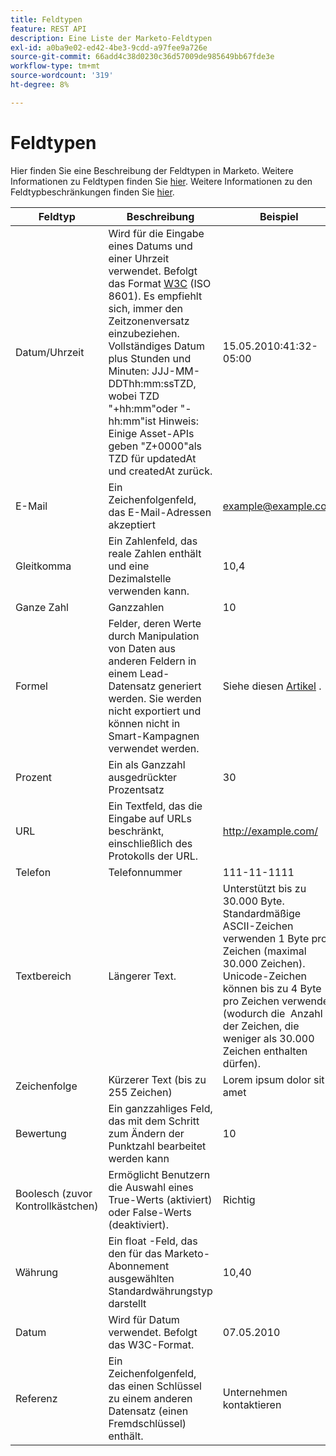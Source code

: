 ```yaml
---
title: Feldtypen
feature: REST API
description: Eine Liste der Marketo-Feldtypen
exl-id: a0ba9e02-ed42-4be3-9cdd-a97fee9a726e
source-git-commit: 66add4c38d0230c36d57009de985649bb67fde3e
workflow-type: tm+mt
source-wordcount: '319'
ht-degree: 8%

---
```


# Feldtypen

Hier finden Sie eine Beschreibung der Feldtypen in Marketo. Weitere Informationen zu Feldtypen finden Sie [hier](https://experienceleague.adobe.com/en/docs/marketo/using/product-docs/administration/field-management/custom-field-type-glossary). Weitere Informationen zu den Feldtypbeschränkungen finden Sie [hier](https://nation.marketo.com/t5/knowledgebase/tkb-p/support_solutions-documents).

| Feldtyp | Beschreibung | Beispiel |
| --- | --- | --- |
| Datum/Uhrzeit | Wird für die Eingabe eines Datums und einer Uhrzeit verwendet. Befolgt das Format [W3C](https://www.w3.org/TR/NOTE-datetime) (ISO 8601). Es empfiehlt sich, immer den Zeitzonenversatz einzubeziehen. Vollständiges Datum plus Stunden und Minuten: JJJ-MM-DDThh:mm:ssTZD, wobei TZD &quot;+hh:mm&quot;oder &quot;-hh:mm&quot;ist Hinweis: Einige Asset-APIs geben &quot;Z+0000&quot;als TZD für updatedAt und createdAt zurück. | 15.05.2010:41:32-05:00 |
| E-Mail | Ein Zeichenfolgenfeld, das E-Mail-Adressen akzeptiert | example@example.com |
| Gleitkomma | Ein Zahlenfeld, das reale Zahlen enthält und eine Dezimalstelle verwenden kann. | 10,4 |
| Ganze Zahl | Ganzzahlen | 10 |
| Formel | Felder, deren Werte durch Manipulation von Daten aus anderen Feldern in einem Lead-Datensatz generiert werden. Sie werden nicht exportiert und können nicht in Smart-Kampagnen verwendet werden. | Siehe diesen [Artikel](https://experienceleague.adobe.com/en/docs/marketo/using/product-docs/administration/field-management/create-and-use-a-concatenated-string-formula-field) . |
| Prozent | Ein als Ganzzahl ausgedrückter Prozentsatz | 30 |
| URL | Ein Textfeld, das die Eingabe auf URLs beschränkt, einschließlich des Protokolls der URL. | http://example.com/ |
| Telefon | Telefonnummer | 111-11-1111 |
| Textbereich | Längerer Text. | Unterstützt bis zu 30.000 Byte. Standardmäßige ASCII-Zeichen verwenden 1 Byte pro Zeichen (maximal 30.000 Zeichen). Unicode-Zeichen können bis zu 4 Byte pro Zeichen verwenden (wodurch die  Anzahl der Zeichen, die weniger als 30.000 Zeichen enthalten dürfen). |
| Zeichenfolge | Kürzerer Text (bis zu 255 Zeichen) | Lorem ipsum dolor sit amet |
| Bewertung | Ein ganzzahliges Feld, das mit dem Schritt zum Ändern der Punktzahl bearbeitet werden kann | 10 |
| Boolesch (zuvor Kontrollkästchen) | Ermöglicht Benutzern die Auswahl eines True-Werts (aktiviert) oder False-Werts (deaktiviert). | Richtig |
| Währung | Ein float -Feld, das den für das Marketo-Abonnement ausgewählten Standardwährungstyp darstellt | 10,40 |
| Datum | Wird für Datum verwendet. Befolgt das W3C-Format. | 07.05.2010 |
| Referenz | Ein Zeichenfolgenfeld, das einen Schlüssel zu einem anderen Datensatz (einen Fremdschlüssel) enthält. | Unternehmen kontaktieren |
